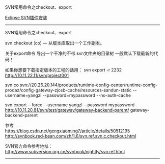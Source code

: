 SVN常用命令之checkout、export


[Eclipse SVN插件安装](../IDE/Eclipse/Eclipse插件安装.md#SVN插件)




---------------------------------------------------------------------------------------------------------------------

SVN常用命令之checkout、export

svn checkout (co) — 从版本库取出一个工作副本。


关于export命令
导出一个干净的不带.svn文件夹的目录树
一般默认下载最新的代码！

如果你想要下载指定版本的工程的话用：
svn export -r 2232 http://10.11.22.11/svn/project001




svn co svn://20.26.20.144/products/runtime-config-center/runtime-config-prodaz/config-gateway-zjosb-cache/resources-sandun-static --username=yangzl --password=mypassword --no-auth-cache

svn export --force --username yangzl --password mypassword http://10.11.20.81/svn/test/gateway/gateway-backend-parent/  gateway-backend-parent





参考  
https://blog.csdn.net/gengxiaoming7/article/details/50512195  
http://svnbook.red-bean.com/zh/1.6/svn.ref.svn.c.checkout.html  

SVN官方命令参考地址：http://www.subversion.org.cn/svnbook/nightly/svn.ref.html  




---------------------------------------------------------------------------------------------------------------------









